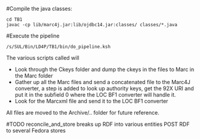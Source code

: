 
#Compile the java classes:
```
cd TB1
javac -cp lib/marc4j.jar:lib/ojdbc14.jar:classes/ classes/*.java
```

#Execute the pipeline
```
/s/SUL/Bin/LD4P/TB1/bin/do_pipeline.ksh
```
The various scripts called will
 - Look through the Ckeys folder and dump the ckeys in the files to Marc in the Marc folder
 - Gather up all the Marc files and send a concatenated file to the Marc4J converter, a step is added to look up authority keys, get the 92X URI and put it in the subfield 0 where the LOC BF1 converter will handle it.
 -  Look for the Marcxml file and send it to the LOC BF1 converter

All files are moved to the Archive/.. folder for future reference.

#TODO
reconcile_and_store
  breaks up RDF into various entities
  POST RDF to several Fedora stores
